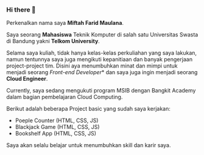 ### Hi there 👋

<!--
**miftahfrdmaulana/miftahfrdmaulana** is a ✨ _special_ ✨ repository because its `README.md` (this file) appears on your GitHub profile.

Here are some ideas to get you started:

- 🔭 I’m currently working on ...
- 🌱 I’m currently learning ...
- 👯 I’m looking to collaborate on ...
- 🤔 I’m looking for help with ...
- 💬 Ask me about ...
- 📫 How to reach me: ...
- 😄 Pronouns: ...
- ⚡ Fun fact: ...
-->

Perkenalkan nama saya **Miftah Farid Maulana**.<br>

Saya seorang **Mahasiswa** Teknik Komputer di salah satu Universitas Swasta di Bandung yakni **Telkom University**.<br>

Selama saya kuliah, tidak hanya kelas-kelas perkuliahan yang saya lakukan, namun tentunnya saya juga mengikuti kepanitiaan dan banyak pengerjaan project-project tim.
Disini aya menumbuhkan minat dan mimpi untuk menjadi seorang *Front-end Developer** dan saya juga ingin menjadi seorang **Cloud Engineer**.<br>

Currently, saya sedang mengukuti program MSIB dengan Bangkit Academy dalam bagian pembelajaran Cloud Computing.<br>

Berikut adalah beberapa Project basic yang sudah saya kerjakan:<br>
* Poeple Counter (HTML, CSS, JS)
* Blackjack Game (HTML, CSS, JS)
* Bookshelf App (HTML, CSS, JS)<br>

Saya akan selalu belajar untuk menumbuhkan skill dan karir saya.
